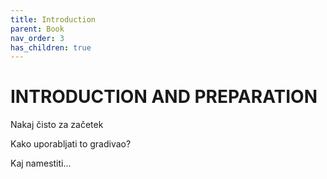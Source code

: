 ```yaml
---
title: Introduction
parent: Book
nav_order: 3
has_children: true
---
```


# INTRODUCTION AND PREPARATION

Nakaj čisto za začetek

Kako uporabljati to gradivao?

Kaj namestiti...

